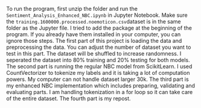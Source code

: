 ﻿To run the program, first unzip the folder and run the ```Sentiment_Analysis_Enhanced_NBC.ipynb``` in Jupyter Notebook. Make sure the ```training.1600000.processed.noemoticon.csv```dataset is in the same folder as the Jupyter file.
I tried to add the package at the beginning of the program. If you already have them installed in your computer, you can ignore those steps. 
The first part of this project is loading the data and preprocessing the data. You can adjust the number of dataset you want to test in this part. The dataset will be shuffled to increase randomness. I seperated the dataset into 80% training and 20% testing for both models. The second part is running the regular NBC model from ScikitLearn. I used CountVectorizer to tokenize my labels and it is taking a lot of computation powers. My computer can not handle dataset larger 30k. The third part is my enhanced NBC implementation which includes preparing, validating and evaluating parts. I am handling tokenization in a for loop so it can take care of the entire dataset. The fourth part is my repost.
